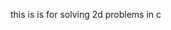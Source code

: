 this is is for solving 2d problems in c










































































